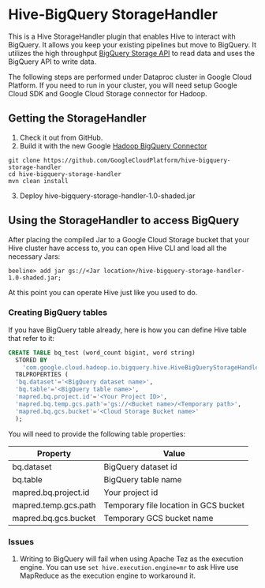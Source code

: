 # Hive-BigQuery StorageHandler

This is a Hive StorageHandler plugin that enables Hive to interact with BigQuery. It allows you keep
your existing pipelines but move to BigQuery. It utilizes the high throughput 
[BigQuery Storage API](https://cloud.google.com/bigquery/docs/reference/storage/) to read data and
 uses the BigQuery API to write data.
 
 The following steps are performed under Dataproc cluster in Google Cloud Platform. If you need to 
 run in your cluster, you will need setup Google Cloud SDK and Google Cloud Storage connector for 
 Hadoop.

## Getting the StorageHandler

1. Check it out from GitHub.
2. Build it with the new Google [Hadoop BigQuery Connector](https://cloud.google.com/dataproc/docs/concepts/connectors/bigquery) 
``` shell
git clone https://github.com/GoogleCloudPlatform/hive-bigquery-storage-handler
cd hive-bigquery-storage-handler
mvn clean install
```
3. Deploy hive-bigquery-storage-handler-1.0-shaded.jar 

## Using the StorageHandler to access BigQuery
After placing the compiled Jar to a Google Cloud Storage bucket that your Hive cluster have access
to, you can open Hive CLI and load all the necessary Jars:
```shell
beeline> add jar gs://<Jar location>/hive-bigquery-storage-handler-1.0-shaded.jar;
```
At this point you can operate Hive just like you used to do.

### Creating BigQuery tables
If you have BigQuery table already, here is how you can define Hive table that refer to it:
```sql
CREATE TABLE bq_test (word_count bigint, word string)
  STORED BY
    'com.google.cloud.hadoop.io.bigquery.hive.HiveBigQueryStorageHandler'
  TBLPROPERTIES (
  'bq.dataset'='<BigQuery dataset name>',
  'bq.table'='<BigQuery table name>',
  'mapred.bq.project.id'='<Your Project ID>',
  'mapred.bq.temp.gcs.path'='gs://<Bucket name>/<Temporary path>',
  'mapred.bq.gcs.bucket'='<Cloud Storage Bucket name>'
  );
```
You will need to provide the following table properties:

| Property | Value |
|--------|-----|
| bq.dataset | BigQuery dataset id |
| bq.table | BigQuery table name |
| mapred.bq.project.id | Your project id |
| mapred.temp.gcs.path | Temporary file location in GCS bucket |
| mapred.bq.gcs.bucket | Temporary GCS bucket name |

### Issues
1. Writing to BigQuery will fail when using Apache Tez as the execution engine. You can use ```set hive.execution.engine=mr```
to ask Hive use MapReduce as the execution engine to workaround it.

